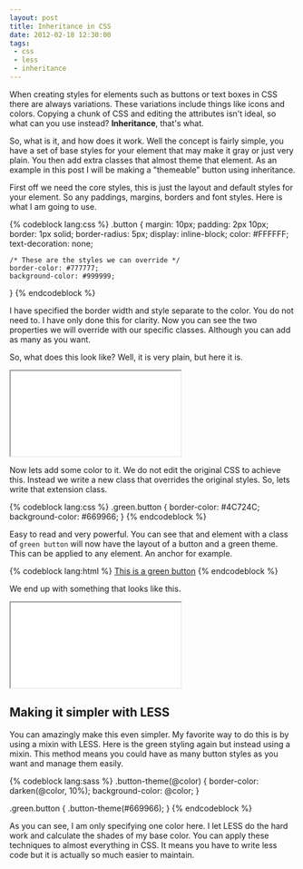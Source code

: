 ```yaml
---
layout: post
title: Inheritance in CSS
date: 2012-02-18 12:30:00
tags:
 - css
 - less
 - inheritance
---
```


When creating styles for elements such as buttons or text boxes in CSS there are always variations. These variations include things like icons and colors. Copying a chunk of CSS and editing the attributes isn't ideal, so what can you use instead? **Inheritance**, that's what.

So, what is it, and how does it work. Well the concept is fairly simple, you have a set of base styles for your element that may make it gray or just very plain. You then add extra classes that almost theme that element. As an example in this post I will be making a "themeable" button using inheritance.

<!-- more -->

First off we need the core styles, this is just the layout and default styles for your element. So any paddings, margins, borders and font styles. Here is what I am going to use.

{% codeblock lang:css %}
.button {
	margin: 10px;
	padding: 2px 10px;
	border: 1px solid;
	border-radius: 5px;
	display: inline-block;
	color: #FFFFFF;
	text-decoration: none;
	
	/* These are the styles we can override */
	border-color: #777777;
	background-color: #999999;
}
{% endcodeblock %}

I have specified the border width and style separate to the color. You do not need to. I have only done this for clarity. Now you can see the two properties we will override with our specific classes. Although you can add as many as you want.

So, what does this look like? Well, it is very plain, but here it is.

<iframe class='example' src='/examples/inheritance/plain.html'>.</iframe>

Now lets add some color to it. We do not edit the original CSS to achieve this. Instead we write a new class that overrides the original styles. So, lets write that extension class.

{% codeblock lang:css %}
.green.button {
	border-color: #4C724C;
	background-color: #669966;
}
{% endcodeblock %}

Easy to read and very powerful. You can see that and element with a class of `green button` will now have the layout of a button and a green theme. This can be applied to any element. An anchor for example.

{% codeblock lang:html %}
<a href='#' class='green button'>This is a green button</a>
{% endcodeblock %}

We end up with something that looks like this.

<iframe class='example' src='/examples/inheritance/green.html'>.</iframe>

## Making it simpler with LESS

You can amazingly make this even simpler. My favorite way to do this is by using a mixin with LESS. Here is the green styling again but instead using a mixin. This method means you could have as many button styles as you want and manage them easily.

{% codeblock lang:sass %}
.button-theme(@color) {
	border-color: darken(@color, 10%);
	background-color: @color;
}

.green.button {
	.button-theme(#669966);
}
{% endcodeblock %}

As you can see, I am only specifying one color here. I let LESS do the hard work and calculate the shades of my base color. You can apply these techniques to almost everything in CSS. It means you have to write less code but it is actually so much easier to maintain.